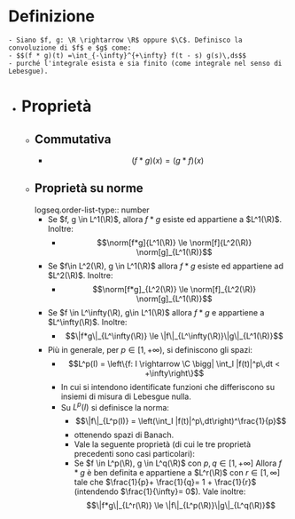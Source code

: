 # Definizione
	- Siano $f, g: \R \rightarrow \R$ oppure $\C$. Definisco la convoluzione di $f$ e $g$ come:
	- $$(f * g)(t) =\int_{-\infty}^{+\infty} f(t - s) g(s)\,ds$$
	- purché l'integrale esista e sia finito (come integrale nel senso di Lebesgue).
- # Proprietà
	- ##  Commutativa
		- $$(f * g)(x) = (g * f)(x)$$
	- ## Proprietà su norme
	  logseq.order-list-type:: number
		- Se $f, g \in L^1(\R)$, allora $f * g$ esiste ed appartiene a $L^1(\R)$. Inoltre:
			- $$\norm[f*g]{L^1(\R)} \le \norm[f]{L^2(\R)} \norm[g]_{L^1(\R)}$$
		- Se $f\in L^2(\R), g \in L^1(\R)$ allora $f * g$ esiste ed appartiene ad $L^2(\R)$. Inoltre:
			- $$\norm[f*g]_{L^2(\R)} \le \norm[f]_{L^2(\R)} \norm[g]_{L^1(\R)}$$
		- Se $f \in L^\infty(\R), g\in L^1(\R)$ allora $f*g$ e appartiene a $L^\infty(\R)$. Inoltre:
			- $$\|f*g\|_{L^\infty(\R)} \le \|f\|_{L^\infty(\R)}\|g\|_{L^1(\R)}$$
		- Più in generale, per $p\in [1, +\infty)$, si definiscono gli spazi:
			- $$L^p(I) = \left\{f: I \rightarrow \C \bigg| \int_I |f(t)|^p\,dt < +\infty\right\}$$
			- In cui si intendono identificate funzioni che differiscono su insiemi di misura di Lebesgue nulla.
			- Su $L^p(I)$ si definisce la norma:
				- $$\|f\|_{L^p(I)} = \left(\int_I |f(t)|^p\,dt\right)^\frac{1}{p}$$
				- ottenendo spazi di Banach.
				- Vale la seguente proprietà (di cui le tre proprietà precedenti sono casi particolari):
				- Se $f \in L^p(\R), g \in L^q(\R)$ con $p, q \in [1, +\infty]$
				  Allora $f * g$ è ben definita e appartiene a $L^r(\R)$ con $r \in [1, \infty]$ tale che $\frac{1}{p}+ \frac{1}{q}= 1 + \frac{1}{r}$ (intendendo $\frac{1}{\infty}= 0$).
				  Vale inoltre: $$\|f*g\|_{L^r(\R)} \le \|f\|_{L^p(\R)}\|g\|_{L^q(\R)}$$